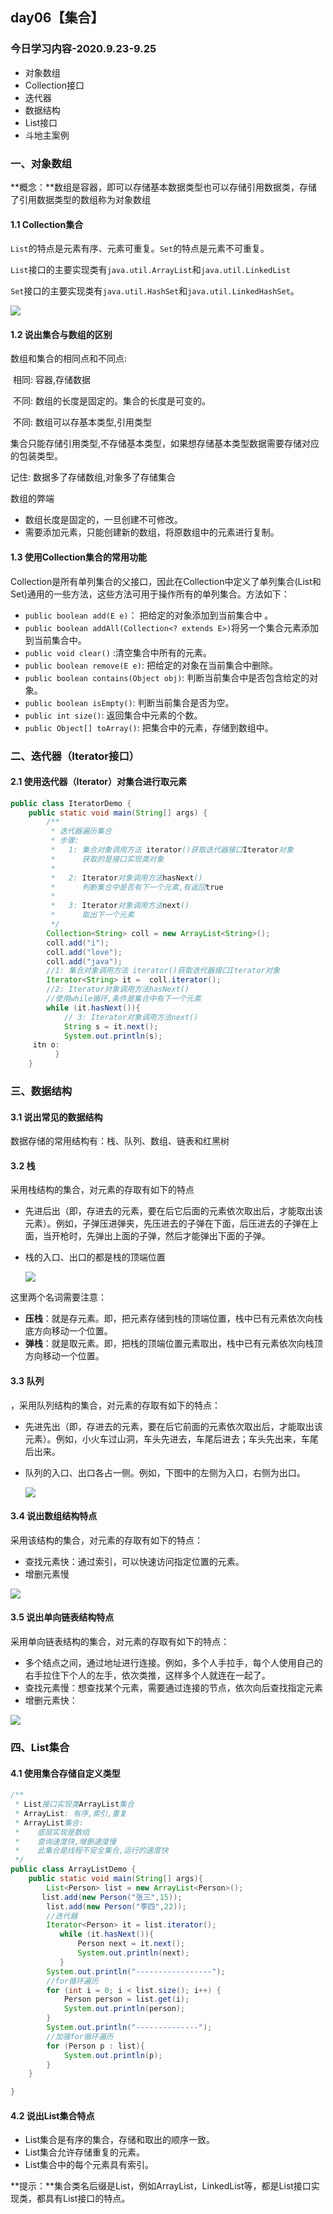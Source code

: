 ## day06【集合】

### 今日学习内容-2020.9.23-9.25

- 对象数组
- Collection接口
- 迭代器
- 数据结构
- List接口
- 斗地主案例

### 一、对象数组

**概念：**数组是容器，即可以存储基本数据类型也可以存储引用数据类，存储了引用数据类型的数组称为对象数组

#### 1.1 Collection集合

`List`的特点是元素有序、元素可重复。`Set`的特点是元素不可重复。

`List`接口的主要实现类有`java.util.ArrayList`和`java.util.LinkedList`

`Set`接口的主要实现类有`java.util.HashSet`和`java.util.LinkedHashSet`。

![](https://cdn.jsdelivr.net/gh/kun213/picbed/img/20200926233514.jpg)

#### 1.2 说出集合与数组的区别

数组和集合的相同点和不同点:

​          相同: 容器,存储数据

​          不同: 数组的长度是固定的。集合的长度是可变的。

​         不同: 数组可以存基本类型,引用类型

​          集合只能存储引用类型,不存储基本类型，如果想存储基本类型数据需要存储对应的包装类型。

记住: 数据多了存储数组,对象多了存储集合

数组的弊端

- 数组长度是固定的，一旦创建不可修改。
- 需要添加元素，只能创建新的数组，将原数组中的元素进行复制。

#### 1.3 使用Collection集合的常用功能

Collection是所有单列集合的父接口，因此在Collection中定义了单列集合(List和Set)通用的一些方法，这些方法可用于操作所有的单列集合。方法如下：

- `public boolean add(E e)`：  把给定的对象添加到当前集合中 。
- `public boolean addAll(Collection<? extends E>)`将另一个集合元素添加到当前集合中。
- `public void clear()` :清空集合中所有的元素。
- `public boolean remove(E e)`: 把给定的对象在当前集合中删除。
- `public boolean contains(Object obj)`: 判断当前集合中是否包含给定的对象。
- `public boolean isEmpty()`: 判断当前集合是否为空。
- `public int size()`: 返回集合中元素的个数。
- `public Object[] toArray()`: 把集合中的元素，存储到数组中。

### 二、迭代器（Iterator接口）

#### 2.1 使用迭代器（Iterator）对集合进行取元素

```java
public class IteratorDemo {
    public static void main(String[] args) {
        /**
         * 迭代器遍历集合
         * 步骤:
         *   1: 集合对象调用方法 iterator()获取迭代器接口Iterator对象
         *      获取的是接口实现类对象
         *
         *   2: Iterator对象调用方法hasNext()
         *      判断集合中是否有下一个元素,有返回true
         *
         *   3: Iterator对象调用方法next()
         *      取出下一个元素
         */
        Collection<String> coll = new ArrayList<String>();
        coll.add("i");
        coll.add("love");
        coll.add("java");
        //1: 集合对象调用方法 iterator()获取迭代器接口Iterator对象
        Iterator<String> it =  coll.iterator();
        //2: Iterator对象调用方法hasNext()
        //使用while循环,条件是集合中有下一个元素
        while (it.hasNext()){
            // 3: Iterator对象调用方法next()
            String s = it.next();
            System.out.println(s);
	 itn o:
          }
    }
```

### 三、数据结构

#### 3.1 说出常见的数据结构

数据存储的常用结构有：栈、队列、数组、链表和红黑树

#### 3.2 栈

采用栈结构的集合，对元素的存取有如下的特点

- 先进后出（即，存进去的元素，要在后它后面的元素依次取出后，才能取出该元素）。例如，子弹压进弹夹，先压进去的子弹在下面，后压进去的子弹在上面，当开枪时，先弹出上面的子弹，然后才能弹出下面的子弹。

- 栈的入口、出口的都是栈的顶端位置

  ![](https://cdn.jsdelivr.net/gh/kun213/picbed/img/20200927085218.png)

这里两个名词需要注意：

- **压栈**：就是存元素。即，把元素存储到栈的顶端位置，栈中已有元素依次向栈底方向移动一个位置。
- **弹栈**：就是取元素。即，把栈的顶端位置元素取出，栈中已有元素依次向栈顶方向移动一个位置。

#### 3.3 队列

，采用队列结构的集合，对元素的存取有如下的特点：

- 先进先出（即，存进去的元素，要在后它前面的元素依次取出后，才能取出该元素）。例如，小火车过山洞，车头先进去，车尾后进去；车头先出来，车尾后出来。

- 队列的入口、出口各占一侧。例如，下图中的左侧为入口，右侧为出口。

  ![](https://cdn.jsdelivr.net/gh/kun213/picbed/img/20200927085227.png)

#### 3.4 说出数组结构特点

采用该结构的集合，对元素的存取有如下的特点：

- 查找元素快：通过索引，可以快速访问指定位置的元素。
- 增删元素慢

![](https://cdn.jsdelivr.net/gh/kun213/picbed/img/20200927090022.png)

#### 3.5 说出单向链表结构特点

采用单向链表结构的集合，对元素的存取有如下的特点：

- 多个结点之间，通过地址进行连接。例如，多个人手拉手，每个人使用自己的右手拉住下个人的左手，依次类推，这样多个人就连在一起了。
- 查找元素慢：想查找某个元素，需要通过连接的节点，依次向后查找指定元素
- 增删元素快：

![](https://cdn.jsdelivr.net/gh/kun213/picbed/img/20200927090203.png)

### 四、List集合

#### 4.1 使用集合存储自定义类型

```java
/**
 * List接口实现类ArrayList集合
 * ArrayList: 有序,索引,重复
 * ArrayList集合:
 *    底层实现是数组
 *    查询速度快,增删速度慢
 *    此集合是线程不安全集合,运行的速度快
 */
public class ArrayListDemo {
    public static void main(String[] args){
        List<Person> list = new ArrayList<Person>();
       list.add(new Person("张三",15));
        list.add(new Person("李四",22));
        //迭代器
        Iterator<Person> it = list.iterator();
           while (it.hasNext()){
               Person next = it.next();
               System.out.println(next);
           }
        System.out.println("-----------------");
        //for循环遍历
        for (int i = 0; i < list.size(); i++) {
            Person person = list.get(i);
            System.out.println(person);
        }
        System.out.println("--------------");
        //加强for循环遍历
        for (Person p : list){
            System.out.println(p);
        }
    }

}
```

#### 4.2 说出List集合特点

- List集合是有序的集合，存储和取出的顺序一致。
- List集合允许存储重复的元素。
- List集合中的每个元素具有索引。

**提示：**集合类名后缀是List，例如ArrayList，LinkedList等，都是List接口实现类，都具有List接口的特点。

